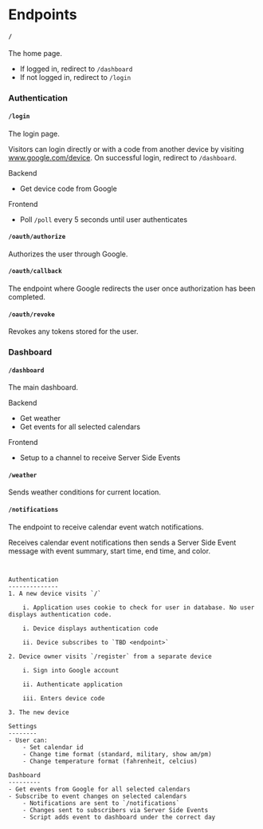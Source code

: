 Endpoints
=========

#### `/`

The home page.

- If logged in, redirect to `/dashboard`
- If not logged in, redirect to `/login`

### Authentication

#### `/login`

The login page.

Visitors can login directly or with a code from another device by visiting www.google.com/device.
On successful login, redirect to `/dashboard`.

Backend
- Get device code from Google

Frontend
- Poll `/poll` every 5 seconds until user authenticates

#### `/oauth/authorize`

Authorizes the user through Google.

#### `/oauth/callback`

The endpoint where Google redirects the user once authorization has been completed.

#### `/oauth/revoke`

Revokes any tokens stored for the user.




### Dashboard

#### `/dashboard`

The main dashboard.

Backend
- Get weather
- Get events for all selected calendars

Frontend
- Setup to a channel to receive Server Side Events

#### `/weather`

Sends weather conditions for current location.



#### `/notifications`

The endpoint to receive calendar event watch notifications.

Receives calendar event notifications then sends a Server Side Event message with event summary, start time,
end time, and color.

```` 


Authentication
--------------
1. A new device visits `/`

    i. Application uses cookie to check for user in database. No user displays authentication code.
 
    i. Device displays authentication code
    
    ii. Device subscribes to `TBD <endpoint>`
    
2. Device owner visits `/register` from a separate device

    i. Sign into Google account 
    
    ii. Authenticate application
    
    iii. Enters device code
    
3. The new device

Settings
--------
- User can:
    - Set calendar id
    - Change time format (standard, military, show am/pm)
    - Change temperature format (fahrenheit, celcius)

Dashboard
---------
- Get events from Google for all selected calendars
- Subscribe to event changes on selected calendars
    - Notifications are sent to `/notifications`
    - Changes sent to subscribers via Server Side Events
    - Script adds event to dashboard under the correct day